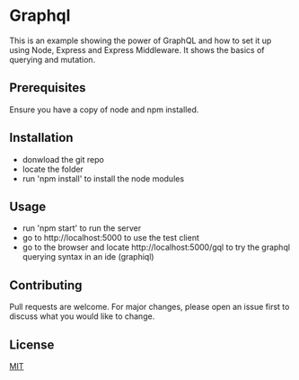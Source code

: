 # Graphql

This is an example showing the power of GraphQL and how to set it up using Node, Express and Express Middleware. It shows the basics of querying and mutation.

## Prerequisites

Ensure you have a copy of node and npm installed.

## Installation

- donwload the git repo
- locate the folder
- run 'npm install' to install the node modules

## Usage

- run 'npm start' to run the server
- go to http://localhost:5000 to use the test client
- go to the browser and locate http://localhost:5000/gql to try the graphql querying syntax in an ide (graphiql)



## Contributing

Pull requests are welcome. For major changes, please open an issue first to discuss what you would like to change.

## License

[MIT](https://choosealicense.com/licenses/mit/)
